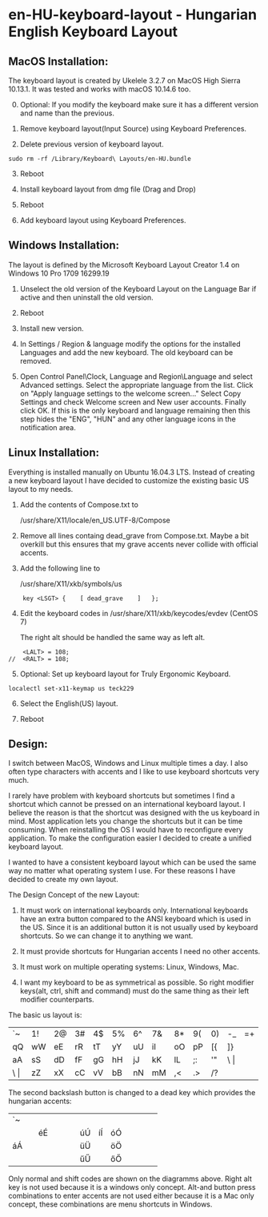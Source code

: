 # en-HU-keyboard-layout - Hungarian English Keyboard Layout

MacOS Installation:
---

The keyboard layout is created by  Ukelele 3.2.7 on MacOS High Sierra 10.13.1. It was tested and works with macOS 10.14.6 too.

0. Optional: If you modify the keyboard make sure it has a different version and name than the previous.

1. Remove keyboard layout(Input Source) using Keyboard Preferences.

2. Delete previous version of keyboard layout.

~~~
sudo rm -rf /Library/Keyboard\ Layouts/en-HU.bundle
~~~

3. Reboot

4. Install keyboard layout from dmg file (Drag and Drop)

5. Reboot

6. Add keyboard layout using Keyboard Preferences.

Windows Installation:
---

The layout is defined by the Microsoft Keyboard Layout Creator 1.4 on Windows 10 Pro 1709 16299.19

1. Unselect the old version of the Keyboard Layout on the Language Bar if active and then uninstall the old version.

2. Reboot

3. Install new version.

4. In Settings / Region & language modify the options for the installed Languages and add the new keyboard. The old keyboard can be removed.

5. Open Control Panel\Clock, Language and Region\Language and select Advanced settings. Select the appropriate language from the list. Click on "Apply language settings to the welcome screen..." Select Copy Settings and check Welcome screen and New user accounts. Finally click OK.
If this is the only keyboard and language remaining then this step hides the "ENG", "HUN" and any other language icons in the notification area.

Linux Installation:
---

Everything is installed manually on Ubuntu 16.04.3 LTS. Instead of creating a new keyboard layout I have decided to customize the existing basic US layout to my needs.

1. Add the contents of Compose.txt to

   /usr/share/X11/locale/en_US.UTF-8/Compose

2. Remove all lines containg dead_grave from Compose.txt. Maybe a bit overkill but this ensures that my grave accents never collide with official accents.

3. Add the following line to

   /usr/share/X11/xkb/symbols/us

~~~
    key <LSGT> {	[ dead_grave	]	};
~~~

4. Edit the keyboard codes in /usr/share/X11/xkb/keycodes/evdev (CentOS 7)

   The right alt should be handled the same way as left alt.

~~~
    <LALT> = 108;
//	<RALT> = 108;
~~~

5. Optional: Set up keyboard layout for Truly Ergonomic Keyboard.

~~~
localectl set-x11-keymap us teck229
~~~

6. Select the English(US) layout.

7. Reboot

Design:
---

I switch between MacOS, Windows and Linux multiple times a day. I also often type characters with accents and I like to use keyboard shortcuts very much.

I rarely have problem with keyboard shortcuts but sometimes I find a shortcut which cannot be pressed on an international keyboard layout. I believe the reason is that the shortcut was designed with the us keyboard in mind. Most application lets you change the shortcuts but it can be time consuming. When reinstalling the OS I would have to reconfigure every application. To make the configuration easier I decided to create a unified keyboard layout.

I wanted to have a consistent keyboard layout which can be used the same way no matter what operating system I use. For these reasons I have decided to create my own layout.

The Design Concept of the new Layout:

1. It must work on international keyboards only. International keyboards have an
extra button compared to the ANSI keyboard which is used in the US. Since it is an 
additional button it is not usually used by keyboard shortcuts. So we can change it to anything
we want.

2. It must provide shortcuts for Hungarian accents I need no other accents.

3. It must work on multiple operating systems: Linux, Windows, Mac.

4. I want my keyboard to be as symmetrical as possible. So right modifier keys(alt, ctrl, shift and command) must do the same thing as their left modifier counterparts.

The basic us layout is:

|       |    |    |    |    |    |    |    |    |    |    |       |    |
|----   |----|----|----|----|----|----|----|----|----|----|----   |----|
| `~    | 1! | 2@ | 3# | 4$ | 5% | 6^ | 7& | 8* | 9( | 0) | -_    | =+ |
| qQ    | wW | eE | rR | tT | yY | uU | iI | oO | pP | [{ | ]}    |
| aA    | sS | dD | fF | gG | hH | jJ | kK | lL | ;: | '" | \\ \| |
| \\ \| | zZ | xX | cC | vV | bB | nN | mM | ,< | .> | /? |

The second backslash button is changed to a dead key which provides the hungarian accents:

|     |    |    |    |    |    |    |    |    |    |    |     |    |
|---- |----|----|----|----|----|----|----|----|----|----|---- |----|
| `~  |    |    |    |    |    |    |    |    |    |    |     |    |
|     |    | éÉ |    |    |    | úÚ | íÍ | óÓ |    |    |     |
| áÁ  |    |    |    |    |    | üÜ |    | öÖ |    |    |     |
|     |    |    |    |    |    | űŰ |    | őŐ |    |    |

Only normal and shift codes are shown on the diagramms above. Right alt key is not used because it is a windows only concept. Alt-and button press combinations to enter accents are not used either because it is a Mac only concept, these combinations are menu shortcuts in Windows.
